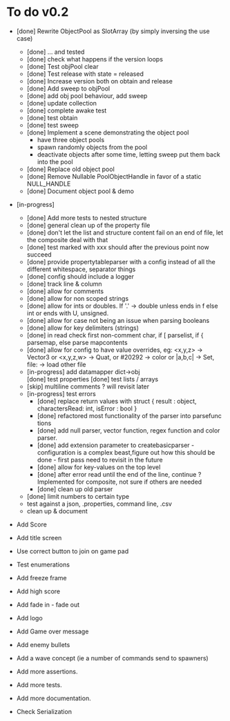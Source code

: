 ﻿# To do v0.2

* [done] Rewrite ObjectPool as SlotArray (by simply inversing the use case)
    - [done] ... and tested
    - [done] check what happens if the version loops
    - [done] Test objPool clear
    - [done] Test release with state = released
    - [done] Increase version both on obtain and release
    - [done] Add sweep to objPool
    - [done] add obj pool behaviour, add sweep
    - [done] update collection 
    - [done] complete awake test
    - [done] test obtain
    - [done] test sweep
    - [done] Implement a scene demonstrating the object pool
        - have three object pools
        - spawn randomly objects from the pool
        - deactivate objects after some time, letting sweep put them back into the pool
    - [done] Replace old object pool
    - [done] Remove Nullable PoolObjectHandle in favor of a static NULL_HANDLE
    - [done] Document object pool & demo

* [in-progress]
    - [done] Add more tests to nested structure
    - [done] general clean up of the property file      
    - [done] don't let the list and structure content fail on an end of file, let the composite deal with that
    - [done] test marked with xxx should after the previous point now succeed   
    - [done] provide propertytableparser with a config instead of all the different whitespace, separator things
    - [done] config should include a logger
    - [done] track line & column
    - [done] allow for comments
    - [done] allow for non scoped strings
    - [done] allow for ints or doubles. If '.' -> double unless ends in f else int or ends with U, unsigned.    
    - [done] allow for case not being an issue when parsing booleans
    - [done] allow for key delimiters (strings)
    - [done] in read check first non-comment char, if [ parselist, if { parsemap, else parse mapcontents
    - [done] allow for config to have value overrides, eg: <x,y,z> -> Vector3 or <x,y,z,w> -> Quat, or #20292 -> color or |a,b,c| -> Set, file: -> load other file
    - [in-progress] add datamapper dict->obj     
        [done] test properties
        [done] test lists / arrays
    - [skip] multiline comments ? will revisit later
    - [in-progress] test errors
        - [done] replace return values with struct { result : object, charactersRead: int, isError : bool }
        - [done] refactored most functionality of the parser into parsefunc tions
        - [done] add null parser, vector function, regex function and color parser.
        - [done] add extension parameter to createbasicparser - configuration is a complex beast,figure out how this should be done - first pass need to revisit in the future
        - [done] allow for key-values on the top level
        - [done] after error read until the end of the line, continue ? Implemented for composite, not sure if others are needed
        - [done] clean up old parser
    - [done] limit numbers to certain type
    - test against a json, .properties, command line, .csv
    - clean up & document

* Add Score
* Add title screen 
* Use correct button to join on game pad
* Test enumerations
* Add freeze frame
* Add high score
* Add fade in - fade out
* Add logo
* Add Game over message
* Add enemy bullets 
* Add a wave concept (ie a number of commands send to spawners) 
* Add more assertions.
* Add more tests.
* Add more documentation.
* Check Serialization